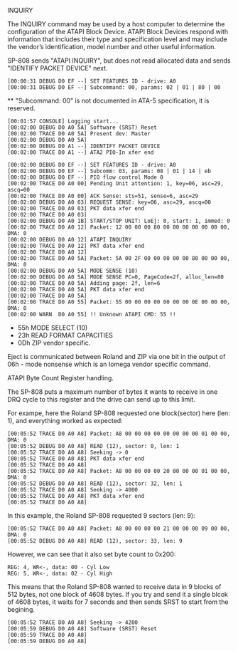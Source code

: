 INQUIRY

The INQUIRY command may be used by a host computer to determine the configuration of the ATAPI Block
Device. ATAPI Block Devices respond with information that includes their type and specification level and
may include the vendor’s identification, model number and other useful information. 

SP-808 sends "ATAPI INQUIRY", but does not read allocated data and sends "IDENTIFY PACKET DEVICE" next.

```
[00:00:31 DEBUG D0 EF --] SET FEATURES ID - drive: A0
[00:00:31 DEBUG D0 EF --] Subcommand: 00, params: 02 | 01 | 80 | 00
```
** "Subcommand: 00" is not documented in ATA-5 specification, it is reserved.
```
[00:01:57 CONSOLE] Logging start...
[00:02:00 DEBUG D0 A0 5A] Software (SRST) Reset
[00:02:00 TRACE D0 A0 5A] Present dev: Master 
[00:02:00 DEBUG D0 A0 5A] 
[00:02:00 DEBUG D0 A1 --] IDENTIFY PACKET DEVICE
[00:02:00 TRACE D0 A1 --] ATA2 PIO-In xfer end

[00:02:00 DEBUG D0 EF --] SET FEATURES ID - drive: A0
[00:02:00 DEBUG D0 EF --] Subcomm: 03, params: 08 | 01 | 14 | eb
[00:02:00 DEBUG D0 EF --] PIO flow control Mode 0
[00:02:00 TRACE D0 A0 00] Pending Unit attention: 1, key=06, asc=29, ascq=00
[00:02:00 TRACE D0 A0 00] ACK Sense: sts=51, sense=6, asc=29
[00:02:00 DEBUG D0 A0 03] REQUEST SENSE: key=06, asc=29, ascq=00
[00:02:00 TRACE D0 A0 03] PKT data xfer end
[00:02:00 TRACE D0 A0 03] 
[00:02:00 DEBUG D0 A0 1B] START/STOP UNIT: LoEj: 0, start: 1, immed: 0
[00:02:00 TRACE D0 A0 12] Packet: 12 00 00 00 80 00 00 00 00 00 00 00, DMA: 0
[00:02:00 DEBUG D0 A0 12] ATAPI INQUIRY
[00:02:00 TRACE D0 A0 12] PKT data xfer end
[00:02:00 TRACE D0 A0 12] 
[00:02:00 TRACE D0 A0 5A] Packet: 5A 00 2F 00 00 00 00 00 80 00 00 00, DMA: 0
[00:02:00 DEBUG D0 A0 5A] MODE SENSE (10)
[00:02:00 DEBUG D0 A0 5A] MODE SENSE PC=0, PageCode=2f, alloc_len=80
[00:02:00 TRACE D0 A0 5A] Adding page: 2f, len=6
[00:02:00 TRACE D0 A0 5A] PKT data xfer end
[00:02:00 TRACE D0 A0 5A] 
[00:02:00 TRACE D0 A0 55] Packet: 55 00 00 00 00 00 00 00 0E 00 00 00, DMA: 0
[00:02:00 WARN  D0 A0 55] !! Unknown ATAPI CMD: 55 !!
```

* 55h MODE SELECT (10)
* 23h READ FORMAT CAPACITIES
* 0Dh ZIP vendor specific.


Eject is communicated between Roland and ZIP via one bit in the output of 06h - mode nonsense which is an Iomega vendor specific command.


ATAPI Byte Count Register handling.

The SP-808 puts a maximum number of bytes it wants to receive in one DRQ cycle to this register and the drive can send up to this limit. 

For exampe, here the Roland SP-808 requested one block(sector) here (len: 1), and everything worked as expected:
```
[00:05:52 TRACE D0 A0 A8] Packet: A8 00 00 00 00 00 00 00 00 01 00 00, DMA: 0
[00:05:52 DEBUG D0 A0 A8] READ (12), sector: 0, len: 1
[00:05:52 TRACE D0 A0 A8] Seeking -> 0
[00:05:52 TRACE D0 A0 A8] PKT data xfer end
[00:05:52 TRACE D0 A0 A8]
[00:05:52 TRACE D0 A0 A8] Packet: A8 00 00 00 00 20 00 00 00 01 00 00, DMA: 0
[00:05:52 DEBUG D0 A0 A8] READ (12), sector: 32, len: 1
[00:05:52 TRACE D0 A0 A8] Seeking -> 4000
[00:05:52 TRACE D0 A0 A8] PKT data xfer end
[00:05:52 TRACE D0 A0 A8] 
```
In this example, the Roland SP-808 requested 9 sectors (len: 9):
```
[00:05:52 TRACE D0 A0 A8] Packet: A8 00 00 00 00 21 00 00 00 09 00 00, DMA: 0
[00:05:52 DEBUG D0 A0 A8] READ (12), sector: 33, len: 9
```

However, we can see that it also set byte count to 0x200:
```
REG: 4, WR<-, data: 00 - Cyl Low
REG: 5, WR<-, data: 02 - Cyl High
```
This means that the Roland SP-808 wanted to receive data in 9 blocks of 512 bytes, not one block of 4608 bytes.
If you try and send it a single blcok of 4608 bytes, it waits for 7 seconds and then sends SRST to start from the begining.
```
[00:05:52 TRACE D0 A0 A8] Seeking -> 4200
[00:05:59 DEBUG D0 A0 A8] Software (SRST) Reset
[00:05:59 TRACE D0 A0 A8]
[00:05:59 DEBUG D0 A0 A8]
```
